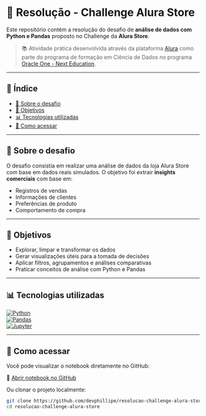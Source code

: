 # 🛒 Resolução - Challenge Alura Store

Este repositório contém a resolução do desafio de **análise de dados com Python e Pandas** proposto no Challenge da **Alura Store**.

> 📚 Atividade prática desenvolvida através da plataforma [Alura](https://www.alura.com.br/) como parte do programa de formação em Ciência de Dados no programa [Oracle One - Next Education](https://www.oracle.com/br/education/oracle-next-education/).

---

## 🔖 Índice

- [🧠 Sobre o desafio](#-sobre-o-desafio)
- [📌 Objetivos](#-objetivos)
- [📊 Tecnologias utilizadas](#-tecnologias-utilizadas)
- [📂 Como acessar](#-como-acessar)

---

## 🧠 Sobre o desafio

O desafio consistia em realizar uma análise de dados da loja Alura Store com base em dados reais simulados. O objetivo foi extrair **insights comerciais** com base em:

- Registros de vendas
- Informações de clientes
- Preferências de produto
- Comportamento de compra

---

## 📌 Objetivos

- Explorar, limpar e transformar os dados
- Gerar visualizações úteis para a tomada de decisões
- Aplicar filtros, agrupamentos e análises comparativas
- Praticar conceitos de análise com Python e Pandas

---

## 📊 Tecnologias utilizadas

[![Python](https://img.shields.io/badge/Python-3776AB?style=for-the-badge&logo=python&logoColor=white)](https://www.python.org)  
[![Pandas](https://img.shields.io/badge/Pandas-150458?style=for-the-badge&logo=pandas&logoColor=white)](https://pandas.pydata.org)  
[![Jupyter](https://img.shields.io/badge/Jupyter-F37626?style=for-the-badge&logo=jupyter&logoColor=white)](https://jupyter.org)

---

## 📂 Como acessar

Você pode visualizar o notebook diretamente no GitHub:

🔗 [Abrir notebook no GitHub](https://github.com/devphillipe/resolucao-challenge-alura-store/blob/main/Resolu%C3%A7%C3%A3o_Challenge_Alura_Store.ipynb)

Ou clonar o projeto localmente:

```bash
git clone https://github.com/devphillipe/resolucao-challenge-alura-store.git
cd resolucao-challenge-alura-store

